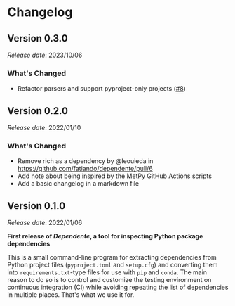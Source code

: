 # Changelog

## Version 0.3.0

*Release date*: 2023/10/06

### What's Changed

* Refactor parsers and support pyproject-only projects ([#8](https://github.com/fatiando/dependente/pull/8))

## Version 0.2.0

*Release date*: 2022/01/10

### What's Changed

* Remove rich as a dependency by @leouieda in https://github.com/fatiando/dependente/pull/6
* Add note about being inspired by the MetPy GitHub Actions scripts
* Add a basic changelog in a markdown file

## Version 0.1.0

*Release date*: 2022/01/06

**First release of *Dependente*, a tool for inspecting Python package
dependencies**

This is a small command-line program for extracting dependencies from Python
project files (`pyproject.toml` and `setup.cfg`) and converting them into
`requirements.txt`-type files for use with `pip` and `conda`.
The main reason to do so is to control and customize the testing environment on
continuous integration (CI) while avoiding repeating the list of dependencies
in multiple places. That's what we use it for.
